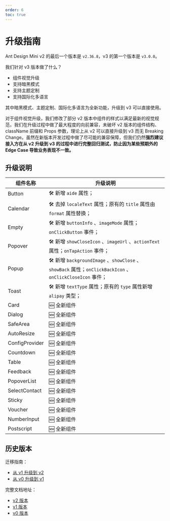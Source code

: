 ```yaml
---
order: 6
toc: true
---
```


# 升级指南

Ant Design Mini v2 的最后一个版本是 `v2.36.8`，v3 的第一个版本是 `v3.0.0`。

我们针对 v3 版本做了什么？

- 组件视觉升级
- 支持暗黑模式
- 支持主题定制
- 支持国际化多语言

其中暗黑模式、主题定制、国际化多语言为全新功能，升级到 v3 可以直接使用。

对于组件视觉升级，我们修改了部分 v2 版本中组件的样式以满足最新的视觉规范，我们在升级过程中做了最大程度的向前兼容，未破坏 v2 版本的组件结构、className 前缀和 Props 参数，理论上从 v2 可以直接升级到 v3 而无 Breaking Change。虽然在新版本开发过程中做了尽可能的兼容保障，但我们仍然**强烈建议接入方在从 v2 升级到 v3 的过程中进行完整回归测试，防止因为某些预期外的 Edge Case 导致业务表现不一致。**

## 升级说明

| 组件名称       | 升级说明                                                                                                |
| -------------- | ------------------------------------------------------------------------------------------------------- |
| Button         | 🛠 新增 `aide` 属性；                                                                                    |
| Calendar       | 🛠 去掉 `localeText` 属性；原有的 `title` 属性由 `format` 属性替换；                                     |
| Empty          | 🛠 新增 `buttonInfo` 、`imageMode` 属性；`onClickButton` 事件；                                          |
| Popover        | 🛠 新增 `showCloseIcon` 、`imageUrl` 、`actionText` 属性；`onTapAction` 事件；                           |
| Popup          | 🛠 新增 `backgroundImage` 、`showClose` 、`showBack` 属性；`onClickBackIcon` 、`onClickCloseIcon` 事件； |
| Toast          | 🛠 新增 `textType` 属性；原有的 `type` 属性新增 `alipay` 类型；                                          |
| Card           | 🆕 全新组件                                                                                             |
| Dialog         | 🆕 全新组件                                                                                             |
| SafeArea       | 🆕 全新组件                                                                                             |
| AutoResize     | 🆕 全新组件                                                                                             |
| ConfigProvider | 🆕 全新组件                                                                                             |
| Countdown      | 🆕 全新组件                                                                                             |
| Table          | 🆕 全新组件                                                                                             |
| Feedback       | 🆕 全新组件                                                                                             |
| PopoverList    | 🆕 全新组件                                                                                             |
| SelectContact  | 🆕 全新组件                                                                                             |
| Sticky         | 🆕 全新组件                                                                                             |
| Voucher        | 🆕 全新组件                                                                                             |
| NumberInput    | 🆕 全新组件                                                                                             |
| Postscript     | 🆕 全新组件                                                                                             |

<style>
    th:nth-of-type(1){
        width: 0px !important;
    }
</style>

## 历史版本

迁移指南：

- [从 v1 升级到 v2](https://2x-mini.ant.design/guide/migration-v2)
- [从 v0 升级到 v1](https://2x-mini.ant.design/guide/migration-v1)

完整文档地址：

- [v2 版本](https://2x-mini.ant.design)
- [v1 版本](https://1x-mini.ant.design)
- [v0 版本](https://0x-mini.ant.design)
